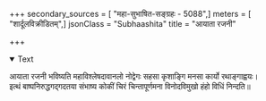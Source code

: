 +++
secondary_sources = [ "महा-सुभाषित-सङ्ग्रहः - 5088",]
meters = [ "शार्दूलविक्रीडितम्",]
jsonClass = "Subhaashita"
title = "आयाता रजनी"

+++

<details open><summary>Text</summary>

आयाता रजनी भविष्यति महाविश्लेषदावानलो नोद्वेगः सहसा कृशाङ्गि मनसा कार्यो रथाङ्गाह्वयः।  
इत्थं बाष्पनिरुद्धगद्गदतया संभाष्य कोकीं चिरं चिन्तापूर्णमना विनोदविमुखो हंहो विधिं निन्दति॥
</details>
